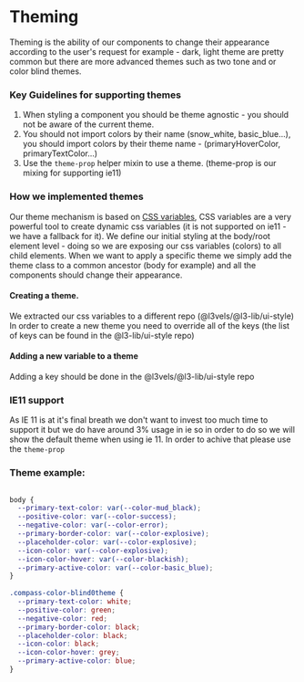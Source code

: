 # Theming
Theming is the ability of our components to change their appearance according to the user's request for example - dark, light theme are pretty common but there are more advanced themes such as two tone and or color blind themes.

### Key Guidelines for supporting themes
1. When styling a component you should be theme agnostic - you should not be aware of the current theme.
2. You should not import colors by their name (snow_white, basic_blue...), you should import colors by their theme name - (primaryHoverColor, primaryTextColor...)
3. Use the `theme-prop` helper mixin to use a theme. (theme-prop is our mixing for supporting ie11)

### How we implemented themes
Our theme mechanism is based on [CSS variables](https://developer.mozilla.org/en-US/docs/Web/CSS/Using_CSS_custom_properties), CSS variables are a very powerful tool to create dynamic css variables (it is not supported on ie11 - we have a fallback for it).
We define our initial styling at the body/root element level - doing so we are exposing our css variables (colors) to all child elements. When we want to apply a specific theme we simply add the theme class to a common ancestor (body for example) and all the components should change their appearance.

#### Creating a theme.
We extracted our css variables to a different repo (@l3vels/@l3-lib/ui-style)
In order to create a new theme you need to override all of the keys (the list of keys can be found in the @l3-lib/ui-style repo)

#### Adding a new variable to a theme
Adding a key should be done in the @l3vels/@l3-lib/ui-style repo

### IE11 support
As IE 11 is at it's final breath we don't want to invest too much time to support it but we do have around 3% usage in ie so in order to do so we will show the default theme when using ie 11. In order to achive that please use the `theme-prop`

### Theme example:
```css

body {  
  --primary-text-color: var(--color-mud_black);  
  --positive-color: var(--color-success);  
  --negative-color: var(--color-error);  
  --primary-border-color: var(--color-explosive);  
  --placeholder-color: var(--color-explosive);  
  --icon-color: var(--color-explosive);  
  --icon-color-hover: var(--color-blackish);  
  --primary-active-color: var(--color-basic_blue);  
}  
  
.compass-color-blind0theme {  
  --primary-text-color: white;  
  --positive-color: green;  
  --negative-color: red;  
  --primary-border-color: black;  
  --placeholder-color: black;  
  --icon-color: black;  
  --icon-color-hover: grey;  
  --primary-active-color: blue;  
}

```

